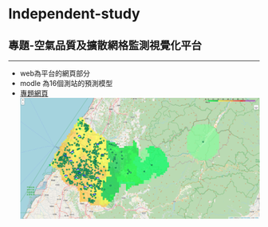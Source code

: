 # Independent-study
## 專題-空氣品質及擴散網格監測視覺化平台

_________________________________
* web為平台的網頁部分
* modle 為16個測站的預測模型
* [專題網頁](https://jack580936.github.io/Independent-study/web/123321/pm25_for_now20.html)
![image](https://github.com/jack580936/Independent-study/blob/cf32f6b4b42ac299efc806e0a30cf8c9bb2b03a1/image2.png)
